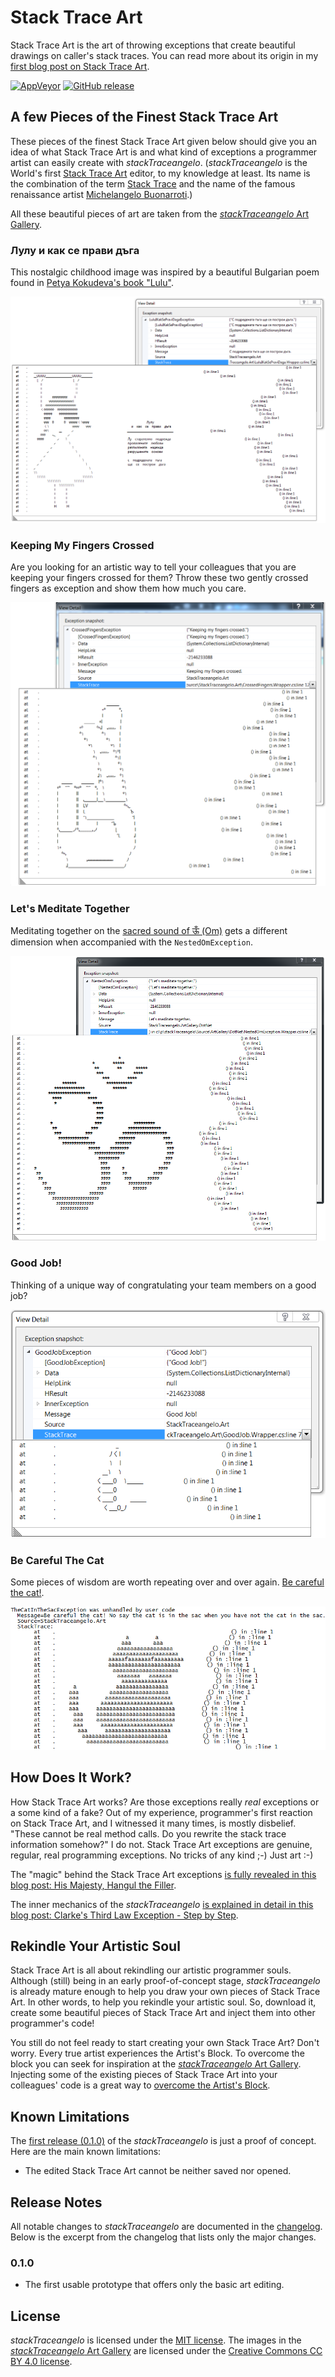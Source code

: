 # Stack Trace Art

Stack Trace Art is the art of throwing exceptions that create beautiful drawings on caller's stack traces. You can read more about its origin in my [first blog post on Stack Trace Art](http://www.thehumbleprogrammer.com/stack-trace-art).

[![AppVeyor](https://img.shields.io/appveyor/ci/ironcev/stack-trace-art.svg)](https://ci.appveyor.com/project/ironcev/stack-trace-art)
[![GitHub release](https://img.shields.io/github/release/ironcev/stack-trace-art/all.svg)](https://github.com/ironcev/stack-trace-art/releases)

## A few Pieces of the Finest Stack Trace Art

These pieces of the finest Stack Trace Art given below should give you an idea of what Stack Trace Art is and what kind of exceptions a programmer artist can easily create with *stackTraceangelo*. (*stackTraceangelo* is the World's first [Stack Trace Art](http://www.thehumbleprogrammer.com/stack-trace-art) editor, to my knowledge at least. Its name is the combination of the term [Stack Trace](https://en.wikipedia.org/wiki/Stack_trace) and the name of the famous renaissance artist [Michelangelo Buonarroti](https://en.wikipedia.org/wiki/Michelangelo).)

All these beautiful pieces of art are taken from the [*stackTraceangelo* Art Gallery](/Source/ArtGallery/README.md).

### Лулу и как се прави дъга
This nostalgic childhood image was inspired by a beautiful Bulgarian poem found in [Petya Kokudeva's book "Lulu"](http://www.dailymotion.com/pkokudeva#video=xm47k7).

![Лулу и как се прави дъга](Source/ArtGallery/LuluIKakSePraviDaga.png)

### Keeping My Fingers Crossed
Are you looking for an artistic way to tell your colleagues that you are keeping your fingers crossed for them? Throw these two gently crossed fingers as exception and show them how much you care.

![Keeping my fingers crossed](Source/ArtGallery/CrossedFingers.png)

### Let's Meditate Together
Meditating together on the [sacred sound of ऊँ (Om)](https://en.wikipedia.org/wiki/Om) gets a different dimension when accompanied with the `NestedOmException`.

![Nested Om (ऊँ)](Source/ArtGallery/NestedOm.png)

### Good Job!
Thinking of a unique way of congratulating your team members on a good job?

![Good Job!](Source/ArtGallery/GoodJob.png)

### Be Careful The Cat
Some pieces of wisdom are worth repeating over and over again. [Be careful the cat!](http://www.youtube.com/watch?v=tPAJomPCdZs).

![Be careful the cat!](Source/ArtGallery/TheCatInTheSac.png)

## How Does It Work?
How Stack Trace Art works? Are those exceptions really *real* exceptions or a some kind of a fake? Out of my experience, programmer's first reaction on Stack Trace Art, and I witnessed it many times, is mostly disbelief. "These cannot be real method calls. Do you rewrite the stack trace information somehow?" I do not. Stack Trace Art exceptions are genuine, regular, real programming exceptions. No tricks of any kind ;-) Just art :-)

The "magic" behind the Stack Trace Art exceptions [is fully revealed in this blog post: His Majesty, Hangul the Filler](http://thehumbleprogrammer.com/his-majesty-hangul-the-filler/).

The inner mechanics of the *stackTraceangelo* [is explained in detail in this blog post: Clarke's Third Law Exception - Step by Step](http://thehumbleprogrammer.com/clarkes-third-law-exception-step-by-step/).

## Rekindle Your Artistic Soul
Stack Trace Art is all about rekindling our artistic programmer souls. Although (still) being in an early proof-of-concept stage, *stackTraceangelo* is already mature enough to help you draw your own pieces of Stack Trace Art. In other words, to help you rekindle your artistic soul. So, download it, create some beautiful pieces of Stack Trace Art and inject them into other programmer's code!

You still do not feel ready to start creating your own Stack Trace Art? Don't worry. Every true artist experiences the Artist's Block. To overcome the block you can seek for inspiration at the [*stackTraceangelo* Art Gallery](/Source/ArtGallery/README.md). Injecting some of the existing pieces of Stack Trace Art into your colleagues' code is a great way to [overcome the Artist's Block](https://www.wikihow.com/Overcome-Artist%27s-Block).

## Known Limitations
The [first release (0.1.0)](https://github.com/ironcev/stack-trace-art/releases/tag/v0.1.0) of the *stackTraceangelo* is just a proof of concept. Here are the main known limitations:

- The edited Stack Trace Art cannot be neither saved nor opened.

## Release Notes
All notable changes to *stackTraceangelo* are documented in the [changelog](CHANGELOG.md). Below is the excerpt from the changelog that lists only the major changes.

### 0.1.0
- The first usable prototype that offers only the basic art editing.

## License
*stackTraceangelo* is licensed under the [MIT license](LICENSE). The images in the [*stackTraceangelo* Art Gallery](/Source/ArtGallery/README.md) are licensed under the [Creative Commons CC BY 4.0 license](https://creativecommons.org/licenses/by/4.0/).